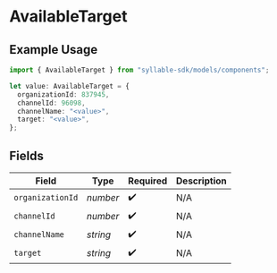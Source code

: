 # AvailableTarget

## Example Usage

```typescript
import { AvailableTarget } from "syllable-sdk/models/components";

let value: AvailableTarget = {
  organizationId: 837945,
  channelId: 96098,
  channelName: "<value>",
  target: "<value>",
};
```

## Fields

| Field              | Type               | Required           | Description        |
| ------------------ | ------------------ | ------------------ | ------------------ |
| `organizationId`   | *number*           | :heavy_check_mark: | N/A                |
| `channelId`        | *number*           | :heavy_check_mark: | N/A                |
| `channelName`      | *string*           | :heavy_check_mark: | N/A                |
| `target`           | *string*           | :heavy_check_mark: | N/A                |
